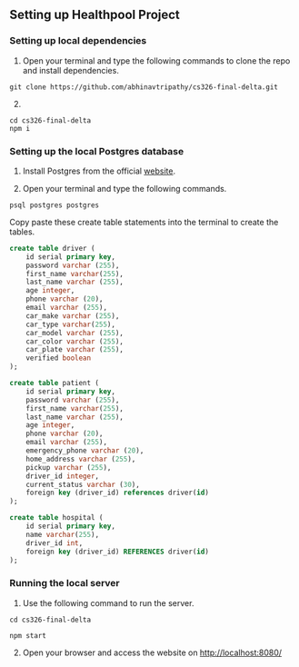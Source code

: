 ## Setting up Healthpool Project


### Setting up local dependencies

1. Open your terminal and type the following commands to clone the repo and install dependencies.
```
git clone https://github.com/abhinavtripathy/cs326-final-delta.git
```

2. 
```
cd cs326-final-delta
npm i
```
### Setting up the local Postgres database

1. Install Postgres from the official [website](https://www.postgresql.org/download/).

2. Open your terminal and type the following commands.

```
psql postgres postgres 
```

Copy paste these create table statements into the terminal to create the tables. 

```sql
create table driver (
    id serial primary key, 
    password varchar (255),
    first_name varchar(255), 
    last_name varchar (255),
    age integer, 
    phone varchar (20),
    email varchar (255), 
    car_make varchar (255),
    car_type varchar(255),
    car_model varchar (255),
    car_color varchar (255),
    car_plate varchar (255),
    verified boolean
);

create table patient (
    id serial primary key, 
    password varchar (255),
    first_name varchar(255), 
    last_name varchar (255),
    age integer, 
    phone varchar (20),
    email varchar (255), 
    emergency_phone varchar (20), 
    home_address varchar (255),
    pickup varchar (255),
    driver_id integer, 
    current_status varchar (30),
    foreign key (driver_id) references driver(id)
);

create table hospital (
    id serial primary key, 
    name varchar(255),
    driver_id int, 
    foreign key (driver_id) REFERENCES driver(id)
);
```


### Running the local server 

1. Use the following command to run the server.
```
cd cs326-final-delta

npm start
```

2. Open your browser and access the website on [http://localhost:8080/](http://localhost:8080/)